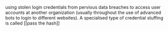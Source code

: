 using stolen login credentials from pervious data breaches to access user accounts at another organization (usually throughout the use of advanced bots to login to different websites).
A specialised type of credential stuffing is called [[pass the hash]]